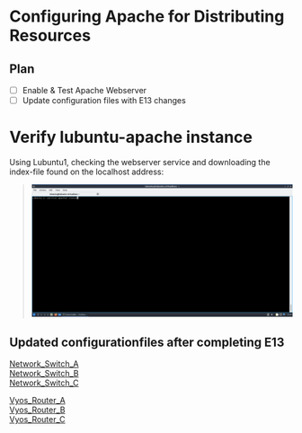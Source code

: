 # Configuring Apache for Distributing Resources

## Plan

- [ ] Enable & Test Apache Webserver
- [ ] Update configuration files with E13 changes

# Verify lubuntu-apache instance

Using Lubuntu1, checking the webserver service and downloading the index-file found on the localhost address:

>![](/documentation/E13/testinglocalhost.gif)







## Updated configurationfiles after completing E13

[Network_Switch_A](/documentation/E12/Config_files/E12-SwitchAu.cfg)\
[Network_Switch_B](/documentation/E12/Config_files/E12-SwitchBu.cfg)\
[Network_Switch_C](/documentation/E12/Config_files/E12-SwitchCu.cfg)

[Vyos_Router_A](/documentation/E12/Config_files/E12-RouterAu.cfg) \
[Vyos_Router_B](/documentation/E12/Config_files/E12-RouterBu.cfg) \
[Vyos_Router_C](/documentation/E12/Config_files/E12-RouterCu.cfg) 
